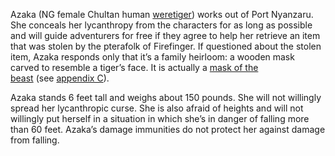Azaka (NG female Chultan human [weretiger](https://www.dndbeyond.com/monsters/17056-weretiger)) works out of Port Nyanzaru. She conceals her lycanthropy from the characters for as long as possible and will guide adventurers for free if they agree to help her retrieve an item that was stolen by the pterafolk of Firefinger. If questioned about the stolen item, Azaka responds only that it’s a family heirloom: a wooden mask carved to resemble a tiger’s face. It is actually a [mask of the beast](https://www.dndbeyond.com/magic-items/21724-mask-of-the-beast) (see [appendix C](https://www.dndbeyond.com/sources/toa/discoveries#MaskoftheBeast)).

Azaka stands 6 feet tall and weighs about 150 pounds. She will not willingly spread her lycanthropic curse. She is also afraid of heights and will not willingly put herself in a situation in which she’s in danger of falling more than 60 feet. Azaka’s damage immunities do not protect her against damage from falling.